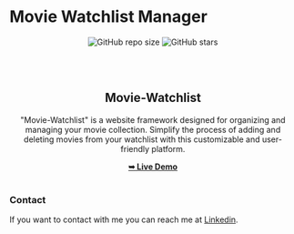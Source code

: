 # Movie Watchlist Manager

<div align="center">
  
  ![GitHub repo size](https://img.shields.io/github/repo-size/divyanshdj/Movie-Watchlist)
  ![GitHub stars](https://img.shields.io/github/stars/divyanshdj/Movie-Watchlist?style=social)

  <br />
  <br />

  <h2 align="center">Movie-Watchlist</h2>
  
"Movie-Watchlist" is a website framework designed for organizing and managing your movie collection. Simplify the process of adding and deleting movies from your watchlist with this customizable and user-friendly platform.
</div>
<div align="center">
<a href="https://divyanshdj.github.io/Movie-Watchlist/"><strong>➥ Live Demo</strong></a>
</div>

<br />

### Contact

If you want to contact with me you can reach me at [Linkedin](https://www.linkedin.com/in/divyansh-jain-29712726b).
